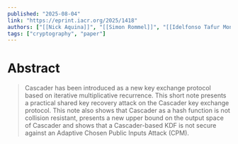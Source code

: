 ```yaml
---
published: "2025-08-04"
link: "https://eprint.iacr.org/2025/1418"
authors: ["[[Nick Aquina]]", "[[Simon Rommel]]", "[[Idelfonso Tafur Monroy]]"]
tags: ["cryptography", "paper"]
---
```


# Abstract

> Cascader has been introduced as a new key exchange protocol based on iterative multiplicative recurrence. This short note presents a practical shared key recovery attack on the Cascader key exchange protocol. This note also shows that Cascader as a hash function is not collision resistant, presents a new upper bound on the output space of Cascader and shows that a Cascader-based KDF is not secure against an Adaptive Chosen Public Inputs Attack (CPM).